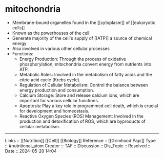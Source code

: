 # mitochondria

- Membrane-bound organelles found in the [[cytoplasm]] of [[eukaryotic cells]]
- Known as the powerhouses of the cell
- Generate majority of the cell's supply of [[ATP]] a source of chemical energy
- Also involved in various other cellular processes
- Functions:
	- Energy Production: Through the process of oxidative phosphorylation, mitochondria convert energy from nutrients into ATP.
	- Metabolic Roles: Involved in the metabolism of fatty acids and the citric acid cycle (Krebs cycle).
	- Regulation of Cellular Metabolism: Control the balance between energy production and consumption.
	- Calcium Storage: Store and release calcium ions, which are important for various cellular functions.
	- Apoptosis: Play a key role in programmed cell death, which is crucial for development and homeostasis.
	- Reactive Oxygen Species (ROS) Management: Involved in the production and detoxification of ROS, which are byproducts of cellular metabolism.


---
Links :: [[Nutrition]] [[Cell]] [[Biology]]
Reference :: [[Grimhood Papi]]
Type :: #nutritional_atom
Creator ::
TAF ::
Discussion ::
Dis_Topic :: 
Resolved ::
Date :: 2024-05-20 14:04
